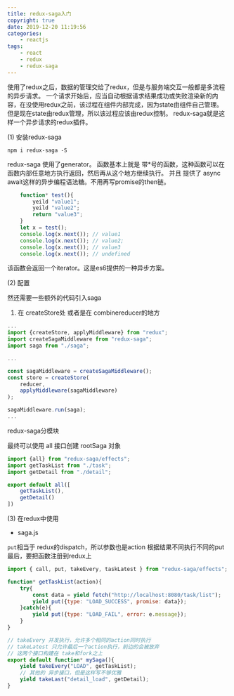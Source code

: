 ```yaml
---
title: redux-saga入门
copyright: true
date: 2019-12-20 11:19:56
categories:
    - reactjs
tags:
    - react
    - redux
    - redux-saga
---
```

使用了redux之后，数据的管理交给了redux，但是与服务端交互一般都是多流程的异步请求。
一个请求开始后，应当自动根据请求结果成功或失败渲染新的内容，在没使用redux之前，该过程在组件内部完成，因为state由组件自己管理。但是现在state由redux管理，所以该过程应该由redux控制。
redux-saga就是这样一个异步请求的redux插件。

<!-- more -->

(1) 安装redux-saga

`npm i redux-saga -S`

redux-saga 使用了generator。
函数基本上就是 带*号的函数，这种函数可以在函数内部任意地方执行返回，然后再从这个地方继续执行。
并且 提供了 async await这样的异步编程语法糖。不用再写promise的then链。

```js
    function* test(){
        yeild "value1";
        yeild "value2";
        return "value3";
    }
    let x = test();
    console.log(x.next()); // value1
    console.log(x.next()); // value2;
    console.log(x.next()); // value3
    console.log(x.next()); // undefined
```
该函数会返回一个iterator。这是es6提供的一种异步方案。

(2) 配置

然还需要一些额外的代码引入saga
1. 在 createStore处 或者是在 combinereducer的地方

```js
...
import {createStore, applyMiddleware} from "redux";
import createSagaMiddleware from "redux-saga";
import saga from "./saga";

...

const sagaMiddleware = createSagaMiddleware();
const store = createStore(
    reducer,
    applyMiddleware(sagaMiddleware)
);

sagaMiddleware.run(saga);
...

```

redux-saga分模块

最终可以使用 all 接口创建 rootSaga 对象

```js
import {all} from "redux-saga/effects";
import getTaskList from "./task";
import getDetail from "./detail";

export default all([
    getTaskList(),
    getDetail()
])

```


(3) 在redux中使用


+ saga.js

`put`相当于 redux的dispatch，所以参数也是action
根据结果不同执行不同的put
最后，要把函数注册到redux上

```js
import { call, put, takeEvery, taskLatest } from "redux-saga/effects";

function* getTaskList(action){
    try{
        const data = yield fetch("http://localhost:8080/task/list");
        yield put({type: "LOAD_SUCCESS", promise: data});
    }catch(e){
        yield put({type: "LOAD_FAIL", error: e.message});
    }
}

// takeEvery 并发执行，允许多个相同的action同时执行
// takeLatest 只允许最后一个action执行，前边的会被放弃
// 这两个接口构建在 take和fork之上
export default function* mySaga(){
    yield takeEvery("LOAD", getTaskList);
    // 其他的 异步接口，但是这样写不够优雅
    yield takeLast("detail_load", getDetail);
}

```


